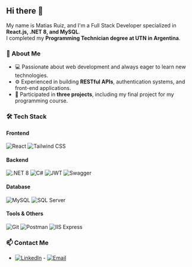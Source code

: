 ## Hi there 👋  

My name is Matias Ruiz, and I'm a Full Stack Developer specialized in **React.js, .NET 8, and MySQL**.  
I completed my **Programming Technician degree at UTN in Argentina**.

### 🚀 About Me  
- 💻 Passionate about web development and always eager to learn new technologies.  
- ⚙️ Experienced in building **RESTful APIs**, authentication systems, and front-end applications.  
- 🚀 Participated in **three projects**, including my final project for my programming course.  

### 🛠️ Tech Stack  
#### Frontend  
![React](https://img.shields.io/badge/React-20232A?style=for-the-badge&logo=react&logoColor=61DAFB)  ![Tailwind CSS](https://img.shields.io/badge/Tailwind_CSS-38B2AC?style=for-the-badge&logo=tailwind-css&logoColor=white)  



#### Backend  
![.NET 8](https://img.shields.io/badge/.NET-512BD4?style=for-the-badge&logo=dotnet&logoColor=white)  ![C#](https://img.shields.io/badge/C%23-239120?style=for-the-badge&logo=c-sharp&logoColor=white)  ![JWT](https://img.shields.io/badge/JWT-000000?style=for-the-badge&logo=json-web-tokens&logoColor=white)  ![Swagger](https://img.shields.io/badge/Swagger-85EA2D?style=for-the-badge&logo=swagger&logoColor=black)  




#### Database  
![MySQL](https://img.shields.io/badge/MySQL-4479A1?style=for-the-badge&logo=mysql&logoColor=white)  ![SQL Server](https://img.shields.io/badge/SQL_Server-CC2927?style=for-the-badge&logo=microsoft-sql-server&logoColor=white)  


#### Tools & Others  
![Git](https://img.shields.io/badge/Git-F05032?style=for-the-badge&logo=git&logoColor=white)  ![Postman](https://img.shields.io/badge/Postman-FF6C37?style=for-the-badge&logo=postman&logoColor=white)   ![IIS Express](https://img.shields.io/badge/IIS_Express-5C2D91?style=for-the-badge&logo=microsoft&logoColor=white)  
 


### 📫 Contact Me  
- [![LinkedIn](https://img.shields.io/badge/LinkedIn-0A66C2?style=for-the-badge&logo=linkedin&logoColor=white)](https://www.linkedin.com/in/matias-ruiz-dev/)  - [![Email](https://img.shields.io/badge/Email-D14836?style=for-the-badge&logo=gmail&logoColor=white)](mailto:matiasruiz94m@gmail.com)  
 




<!--
**MatiRuiz99/MatiRuiz99** is a ✨ _special_ ✨ repository because its `README.md` (this file) appears on your GitHub profile.

Here are some ideas to get you started:

- 🔭 I’m currently working on ...
- 🌱 I’m currently learning ...
- 👯 I’m looking to collaborate on ...
- 🤔 I’m looking for help with ...
- 💬 Ask me about ...
- 📫 How to reach me: ...
- 😄 Pronouns: ...
- ⚡ Fun fact: ...
-->
